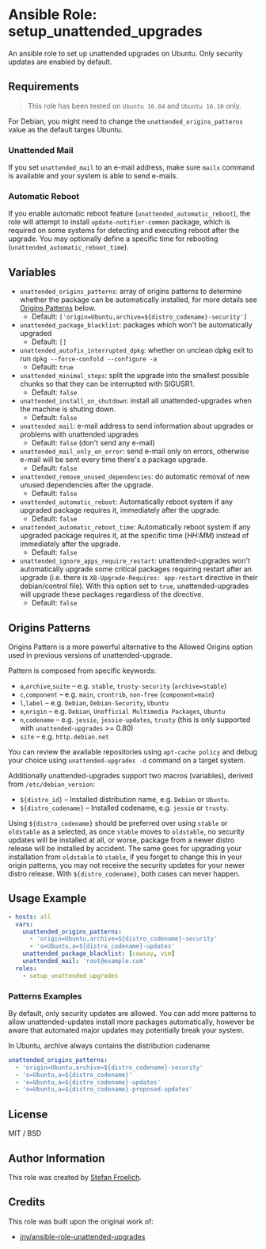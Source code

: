 # Ansible Role: setup_unattended_upgrades

An ansible role to set up unattended upgrades on Ubuntu. Only security updates are enabled by default.

## Requirements

> This role has been tested on `Ubuntu 16.04` and `Ubuntu 16.10` only.

For Debian, you might need to change the `unattended_origins_patterns` value as the default targes Ubuntu.

### Unattended Mail

If you set `unattended_mail` to an e-mail address, make sure `mailx` command is available and your system is able to send e-mails.

### Automatic Reboot

If you enable automatic reboot feature (`unattended_automatic_reboot`), the role will attempt to install `update-notifier-common` package, which is required on some systems for detecting and executing reboot after the upgrade. You may optionally define a specific time for rebooting (`unattended_automatic_reboot_time`).

## Variables

- `unattended_origins_patterns`: array of origins patterns to determine whether the package can be automatically installed, for more details see [Origins Patterns](#origins-patterns) below.
  - Default: `['origin=Ubuntu,archive=${distro_codename}-security']`
- `unattended_package_blacklist`: packages which won't be automatically upgraded
  - Default: `[]`
- `unattended_autofix_interrupted_dpkg`: whether on unclean dpkg exit to run `dpkg --force-confold --configure -a`
  - Default: `true`
- `unattended_minimal_steps`: split the upgrade into the smallest possible chunks so that they can be interrupted with SIGUSR1.
  - Default: `false`
- `unattended_install_on_shutdown`: install all unattended-upgrades when the machine is shuting down.
  - Default: `false`
- `unattended_mail`: e-mail address to send information about upgrades or problems with unattended upgrades
  - Default: `false` (don't send any e-mail)
- `unattended_mail_only_on_error`: send e-mail only on errors, otherwise e-mail will be sent every time there's a package upgrade.
  - Default: `false`
- `unattended_remove_unused_dependencies`: do automatic removal of new unused dependencies after the upgrade.
  - Default: `false`
- `unattended_automatic_reboot`: Automatically reboot system if any upgraded package requires it, immediately after the upgrade.
  - Default: `false`
- `unattended_automatic_reboot_time`: Automatically reboot system if any upgraded package requires it, at the specific time (_HH:MM_) instead of immediately after the upgrade.
  - Default: `false`
- `unattended_ignore_apps_require_restart`: unattended-upgrades won't automatically upgrade some critical packages requiring restart after an upgrade (i.e. there is `XB-Upgrade-Requires: app-restart` directive in their debian/control file). With this option set to `true`, unattended-upgrades will upgrade these packages regardless of the directive.
  - Default: `false`

## Origins Patterns

Origins Pattern is a more powerful alternative to the Allowed Origins option used in previous versions of unattended-upgrade.

Pattern is composed from specific keywords:

- `a`,`archive`,`suite` – e.g. `stable`, `trusty-security` (`archive=stable`)
- `c`,`component`   – e.g. `main`, `crontrib`, `non-free` (`component=main`)
- `l`,`label` – e.g. `Debian`, `Debian-Security`, `Ubuntu`
- `o`,`origin` – e.g. `Debian`, `Unofficial Multimedia Packages`, `Ubuntu`
- `n`,`codename` – e.g. `jessie`, `jessie-updates`, `trusty` (this is only supported with `unattended-upgrades` >= 0.80)
- `site` – e.g. `http.debian.net`

You can review the available repositories using `apt-cache policy` and debug your choice using `unattended-upgrades -d` command on a target system.

Additionally unattended-upgrades support two macros (variables), derived from `/etc/debian_version`:

- `${distro_id}` – Installed distribution name, e.g. `Debian` or `Ubuntu`.
- `${distro_codename}` – Installed codename, e.g. `jessie` or `trusty`.

Using `${distro_codename}` should be preferred over using `stable` or `oldstable` as a selected, as once `stable` moves to `oldstable`, no security updates will be installed at all, or worse, package from a newer distro release will be installed by accident. The same goes for upgrading your installation from `oldstable` to `stable`, if you forget to change this in your origin patterns, you may not receive the security updates for your newer distro release. With `${distro_codename}`, both cases can never happen.

## Usage Example

```yaml
- hosts: all
  vars:
    unattended_origins_patterns:
      - 'origin=Ubuntu,archive=${distro_codename}-security'
      - 'o=Ubuntu,a=${distro_codename}-updates'
    unattended_package_blacklist: [cowsay, vim]
    unattended_mail: 'root@example.com'
  roles:
    - setup_unattended_upgrades
```


### Patterns Examples

By default, only security updates are allowed. You can add more patterns to allow unattended-updates install more packages automatically, however be aware that automated major updates may potentially break your system.

In Ubuntu, archive always contains the distribution codename

```yaml
unattended_origins_patterns:
  - 'origin=Ubuntu,archive=${distro_codename}-security'
  - 'o=Ubuntu,a=${distro_codename}'
  - 'o=Ubuntu,a=${distro_codename}-updates'
  - 'o=Ubuntu,a=${distro_codename}-proposed-updates'
```


## License

MIT / BSD

## Author Information

This role was created by [Stefan Froelich](https://thedumbtechguy.blogspot.com/).

## Credits

This role was built upon the original work of:

- [jnv/ansible-role-unattended-upgrades](https://github.com/jnv/ansible-role-unattended-upgrades)